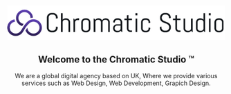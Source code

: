 <div align="center">
  <img src="https://raw.githubusercontent.com/polluxstudio/medias/main/polluxstudio/logo.png" alt="Pollux Studio Logo">
</div>

<div align="center">
  <h2>Welcome to the Chromatic Studio ™</h2>
</div>

<div align="center">
  <p>We are a global digital agency based on UK, Where we provide various services such as Web Design, Web Development, Grapich Design.</p>
</div>
